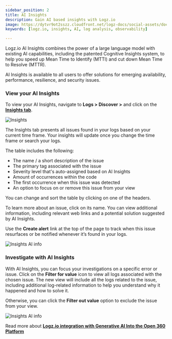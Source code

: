 ```yaml
---
sidebar_position: 2
title: AI Insights
description: Gain AI based insights with Logz.io
image: https://dytvr9ot2sszz.cloudfront.net/logz-docs/social-assets/docs-social.jpg
keywords: [logz.io, insights, AI, log analysis, observability]

---
```


Logz.io AI Insights combines the power of a large language model with existing AI capabilities, including the patented Cognitive Insights system, to help you speed up Mean Time to Identify (MTTI) and cut down Mean Time to Resolve (MTTR).

AI Insights is available to all users to offer solutions for emerging availability, performance, resilience, and security issues.

### View your AI Insights 

To view your AI Insights, navigate to **Logs > Discover >** and click on the **[Insights tab](https://app.logz.io/#/dashboard/osd/discover/)**. 

![Insights](https://dytvr9ot2sszz.cloudfront.net/logz-docs/insights/insights-tab.png)

The Insights tab presents all issues found in your logs based on your current time frame. Your insights will update once you change the time frame or search your logs.

The table includes the following:

* The name / a short description of the issue
* The primary tag associated with the issue
* Severity level that's auto-assigned based on AI Insights
* Amount of occurrences within the code
* The first occurrence when this issue was detected
* An option to focus on or remove this issue from your view

You can change and sort the table by clicking on one of the headers.

To learn more about an issue, click on its name. You can view additional information, including relevant web links and a potential solution suggested by AI Insights.

Use the **Create alert** link at the top of the page to track when this issue resurfaces or be notified whenever it’s found in your logs.

![Insights AI info](https://dytvr9ot2sszz.cloudfront.net/logz-docs/insights/insights-tab.gif)

### Investigate with AI Insights 

With AI Insights, you can focus your investigations on a specific error or issue. Click on the **Filter for value** icon to view all logs associated with the chosen issue. The new view will include all the logs related to the issue, including additional log-related information to help you understand why it happened and how to solve it.

Otherwise, you can click the **Filter out value** option to exclude the issue from your view.

![Insights AI info](https://dytvr9ot2sszz.cloudfront.net/logz-docs/insights/filter-out-insights.gif)

Read more about **[Logz.io integration with Generative AI Into the Open 360 Platform](https://logz.io/news-posts/logzio-integrates-generative-ai-open-360/)**
